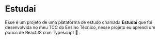 # Estudai
Esse é um projeto de uma plataforma de estudo chamada __Estudai__ que foi desenvolvida no meu TCC do Ensino Técnico, nesse projeto eu aprendi um pouco de ReactJS com Typescript :book: .
